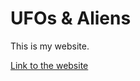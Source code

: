 # UFOs & Aliens

This is my website. 

[Link to the website]( https://troyvei.github.io/Lab4TroyVei/)
